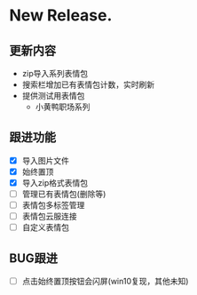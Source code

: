 # New Release.
## 更新内容
- zip导入系列表情包
- 搜索栏增加已有表情包计数，实时刷新
- 提供测试用表情包
  - 小黄鸭职场系列

## 跟进功能
- [x] 导入图片文件
- [x] 始终置顶
- [x] 导入zip格式表情包
- [ ] 管理已有表情包(删除等)
- [ ] 表情包多标签管理
- [ ] 表情包云服连接
- [ ] 自定义表情包

## BUG跟进
- [ ] 点击始终置顶按钮会闪屏(win10复现，其他未知)
